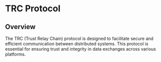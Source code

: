 
# TRC Protocol

## Overview

The TRC (Trust Relay Chain) protocol is designed to facilitate secure and efficient communication between distributed systems. This protocol is essential for ensuring trust and integrity in data exchanges across various platforms.
